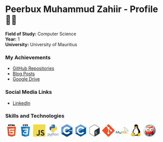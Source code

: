 # Peerbux Muhammud Zahiir - Profile  :wave::smiley:

**Field of Study:** Computer Science  
**Year:** 1  
**University:** University of Mauritius

### My Achievements

- [GitHub Repositories](https://github.com/Peerbux-Muhammud-Zahiir?tab=repositories)
- [Blog Posts](https://www.blogger.com/profile/07510968635379733077)
- [Google Drive](https://drive.google.com/drive/folders/11ObnpOsQPGefWHmAsQ-MHpO0ysW4zOpL)

### Social Media Links

- [LinkedIn](https://www.linkedin.com/in/peerbux-muhammud-zahiir-221621310?utm_source=share&utm_campaign=share_via&utm_content=profile&utm_medium=android_app)

### Skills and Technologies

[<img src="https://raw.githubusercontent.com/devicons/devicon/master/icons/html5/html5-original-wordmark.svg" alt="HTML5" width="40" height="40">](https://www.w3.org/html/)
[<img src="https://raw.githubusercontent.com/devicons/devicon/master/icons/css3/css3-original-wordmark.svg" alt="CSS3" width="40" height="40">](https://www.w3schools.com/css/)
[<img src="https://raw.githubusercontent.com/devicons/devicon/master/icons/javascript/javascript-original.svg" alt="JavaScript" width="40" height="40">](https://www.javascript.com/)
[<img src="https://raw.githubusercontent.com/devicons/devicon/master/icons/python/python-original-wordmark.svg" alt="Python" width="40" height="40">](https://www.python.org/)
[<img src="https://raw.githubusercontent.com/devicons/devicon/master/icons/cplusplus/cplusplus-original.svg" alt="C++" width="40" height="40">](https://www.w3schools.com/cpp/)
[<img src="https://raw.githubusercontent.com/devicons/devicon/master/icons/c/c-original.svg" alt="C" width="40" height="40">](https://en.wikipedia.org/wiki/C_(programming_language))
[<img src="https://raw.githubusercontent.com/devicons/devicon/master/icons/bash/bash-original.svg" alt="Bash" width="40" height="40">](https://www.gnu.org/software/bash/)
[<img src="https://raw.githubusercontent.com/devicons/devicon/master/icons/git/git-original.svg" alt="Git" width="40" height="40">](https://git-scm.com/)
[<img src="https://raw.githubusercontent.com/devicons/devicon/master/icons/mysql/mysql-original-wordmark.svg" alt="MySQL" width="40" height="40">](https://www.mysql.com/)
[<img src="https://raw.githubusercontent.com/devicons/devicon/master/icons/linux/linux-original.svg" alt="Linux" width="40" height="40">](https://www.linux.org/)
[<img src="https://raw.githubusercontent.com/devicons/devicon/master/icons/prolog/prolog-original.svg" alt="Prolog" width="40" height="40">](https://www.swi-prolog.org/)


